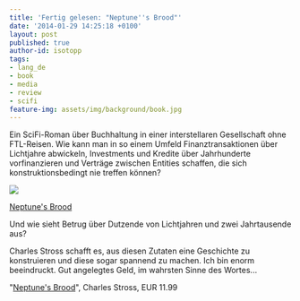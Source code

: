 ```yaml
---
title: 'Fertig gelesen: "Neptune''s Brood"'
date: '2014-01-29 14:25:18 +0100'
layout: post
published: true
author-id: isotopp
tags:
- lang_de
- book
- media
- review
- scifi
feature-img: assets/img/background/book.jpg
---
```

Ein SciFi-Roman über Buchhaltung in einer interstellaren Gesellschaft ohne FTL-Reisen. Wie kann man in so einem Umfeld Finanztransaktionen über Lichtjahre abwickeln, Investments und Kredite über Jahrhunderte vorfinanzieren und Verträge zwischen Entities schaffen, die sich konstruktionsbedingt nie treffen können?

[![](/uploads/2014/01/neptunes-brood.png)](http://www.amazon.de/Neptunes-Brood-Charles-Stross-ebook/dp/B009SQ01BA)

[Neptune's Brood](http://www.amazon.de/Neptunes-Brood-Charles-Stross-ebook/dp/B009SQ01BA)

Und wie sieht Betrug über Dutzende von Lichtjahren und zwei Jahrtausende aus?

Charles Stross schafft es, aus diesen Zutaten eine Geschichte zu konstruieren und diese sogar spannend zu machen. Ich bin enorm beeindruckt. Gut angelegtes Geld, im wahrsten Sinne des Wortes...

"[Neptune's Brood](http://www.amazon.de/Neptunes-Brood-Charles-Stross-ebook/dp/B009SQ01BA)", Charles Stross, EUR 11.99
